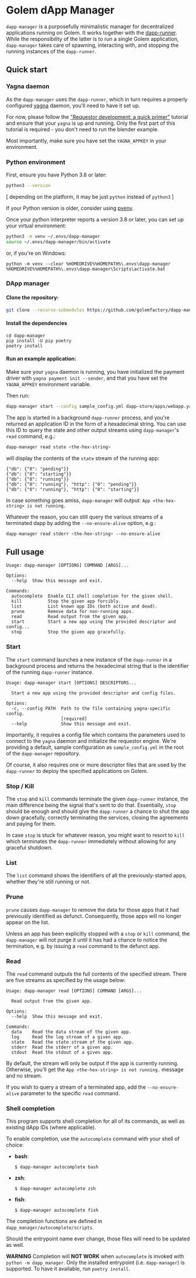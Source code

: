 # Golem dApp Manager

`dapp-manager` is a purposefully minimalistic manager for decentralized applications running on
Golem. It works together with the [dapp-runner](https://github.com/golemfactory/dapp-runner/).
While the responsibility of the latter is to run a single Golem application, `dapp-manager` takes
care of spawning, interacting with, and stopping the running instances of the `dapp-runner`.

## Quick start

### Yagna daemon

As the `dapp-manager` uses the `dapp-runner`, which in turn requires a properly configured
[yagna](https://github.com/golemfactory/yagna) daemon, you'll need to have it set up.

For now, please follow the ["Requestor development: a quick primer"](https://handbook.golem.network/requestor-tutorials/flash-tutorial-of-requestor-development)
tutorial and ensure that your `yagna` is up and running. Only the first part of this
tutorial is required - you don't need to run the blender example.

Most importantly, make sure you have set the `YAGNA_APPKEY` in your environment.

### Python environment

First, ensure you have Python 3.8 or later:

```bash
python3 --version
```

[ depending on the platform, it may be just `python` instead of `python3` ]

If your Python version is older, consider using [pyenv](https://github.com/pyenv/pyenv-installer).

Once your python interpreter reports a version 3.8 or later, you can set up your virtual
environment:

```bash
python3 -m venv ~/.envs/dapp-manager
source ~/.envs/dapp-manager/bin/activate
```

or, if you're on Windows:

```shell
python -m venv --clear %HOMEDRIVE%%HOMEPATH%\.envs\dapp-manager
%HOMEDRIVE%%HOMEPATH%\.envs\dapp-manager\Scripts\activate.bat
```

### DApp manager

#### Clone the repository:

```bash
git clone --recurse-submodules https://github.com/golemfactory/dapp-manager.git
```

#### Install the dependencies

```
cd dapp-manager
pip install -U pip poetry
poetry install
```

#### Run an example application:

Make sure your `yagna` daemon is running,
you have initialized the payment driver with `yagna payment init --sender`,
and that you have set the `YAGNA_APPKEY` environment variable.

Then run:

```bash
dapp-manager start --config sample_config.yml dapp-store/apps/webapp.yaml
```

The app is started in a background `dapp-runner` process, and you're returned an application ID in
the form of a hexadecimal string. You can use this ID to query the state and other output streams
using `dapp-manager`'s `read` command, e.g.:

```bash
dapp-manager read state <the-hex-string>
```

will display the contents of the `state` stream of the running app:

```
{"db": {"0": "pending"}}
{"db": {"0": "starting"}}
{"db": {"0": "running"}}
{"db": {"0": "running"}, "http": {"0": "pending"}}
{"db": {"0": "running"}, "http": {"0": "starting"}}
```

In case something goes amiss, `dapp-manager` will output:
```App <the-hex-string> is not running.```

Whatever the reason, you can still query the various streams of a terminated dapp by adding the
`--no-ensure-alive` option, e.g.:

```bash
dapp-manager read stderr <the-hex-string> --no-ensure-alive
```

## Full usage

```
Usage: dapp-manager [OPTIONS] COMMAND [ARGS]...

Options:
  --help  Show this message and exit.

Commands:
  autocomplete  Enable CLI shell completion for the given shell.
  kill          Stop the given app forcibly.
  list          List known app IDs (both active and dead).
  prune         Remove data for non-running apps.
  read          Read output from the given app.
  start         Start a new app using the provided descriptor and config...
  stop          Stop the given app gracefully.
```

### Start

The `start` command launches a new instance of the `dapp-runner` in a background process and
returns the hexadecimal string that is the identifier of the running `dapp-runner` instance.

```
Usage: dapp-manager start [OPTIONS] DESCRIPTORS...

  Start a new app using the provided descriptor and config files.

Options:
  -c, --config PATH  Path to the file containing yagna-specific config.
                     [required]
  --help             Show this message and exit.
```

Importantly, it requires a config file which contains the parameters used to connect to the `yagna`
daemon and initialize the requestor engine. We're providing a default, sample configuration as
`sample_config.yml` in the root of the `dapp-manager` repository.

Of course, it also requires one or more descriptor files that are used by the `dapp-runner` to
deploy the specified applications on Golem.

### Stop / Kill

The `stop` and `kill` commands terminate the given `dapp-runner` instance, the main difference
being the signal that's sent to do that. Essentially, `stop` should be enough and should give the
`dapp-runner` a chance to shut the app down gracefully, correctly terminating the services,
closing the agreements and paying for them.

In case `stop` is stuck for whatever reason, you might want to resort to `kill` which terminates
the `dapp-runner` immediately without allowing for any graceful shutdown.

### List

The `list` command shows the identifiers of all the previously-started apps, whether they're still
running or not.

### Prune

`prune` causes `dapp-manager` to remove the data for those apps that it had previously identified as
defunct. Consequently, those apps will no longer appear on the list.

Unless an app has been explicitly stopped with a `stop` or `kill` command, the `dapp-manager` 
will not purge it until it has had a chance to notice the termination, e.g. by issuing a `read` 
command to the defunct app.

### Read

The `read` command outputs the full contents of the specified stream. There are five streams as
specified by the usage below:

```
Usage: dapp-manager read [OPTIONS] COMMAND [ARGS]...

  Read output from the given app.

Options:
  --help  Show this message and exit.

Commands:
  data    Read the data stream of the given app.
  log     Read the log stream of a given app.
  state   Read the state stream of the given app.
  stderr  Read the stderr of a given app.
  stdout  Read the stdout of a given app.
```

By default, the stream will only be output if the app is currently running. Otherwise, you'll get
the ```App <the-hex-string> is not running.``` message and no stream.

If you wish to query a stream of a terminated app, add the `--no-ensure-alive` parameter to the
specific `read` command.

### Shell completion

This program supports shell completion for all of its commands, as well as existing dApp IDs (where applicable).

To enable completion, use the `autocomplete` command with your shell of choice:
* **bash**:
    ```
    $ dapp-manager autocomplete bash
    ```

* **zsh**:
    ```
    $ dapp-manager autocomplete zsh
    ```

* **fish**:
    ```
    $ dapp-manager autocomplete fish
    ```

The completion functions are defined in `dapp_manager/autocomplete/scripts`.

Should the entrypoint name ever change, those files will need to be updated as well.

**WARNING** Completion will **NOT WORK** when `autocomplete` is invoked with `python -m dapp_manager`.
Only the installed entrypoint (i.e. `dapp-manager`) is supported. To have it available, run `poetry install`.

